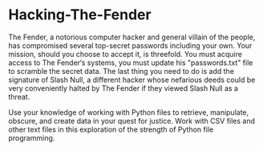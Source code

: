 # Hacking-The-Fender

The Fender, a notorious computer hacker and general villain of the people, 
has compromised several top-secret passwords including your own. Your mission, 
should you choose to accept it, is threefold. You must acquire access to 
The Fender‘s systems, you must update his "passwords.txt" file to scramble 
the secret data. The last thing you need to do is add the signature of Slash Null, 
a different hacker whose nefarious deeds could be very conveniently 
halted by The Fender if they viewed Slash Null as a threat.

Use your knowledge of working with Python files to retrieve, manipulate, obscure, 
and create data in your quest for justice. Work with CSV files and other text 
files in this exploration of the strength of Python file programming.
